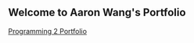 ## Welcome to Aaron Wang's Portfolio

[Programming 2 Portfolio](https://aawang27.github.io/ProgrammingPortfolio)
